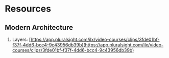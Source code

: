 # Resources
## Modern Architecture
1. Layers: [https://app.pluralsight.com/ilx/video-courses/clips/3fde01bf-f37f-4dd6-bcc4-9c43956db39b](https://app.pluralsight.com/ilx/video-courses/clips/3fde01bf-f37f-4dd6-bcc4-9c43956db39b)
